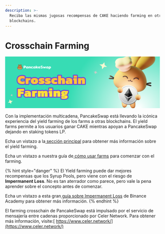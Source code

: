 ```yaml
---
description: >-
  Reciba las mismas jugosas recompensas de CAKE haciendo farming en otras
  blockchains.
---
```


# Crosschain Farming

![](../../.gitbook/assets/0)

Con la implementación multicadena, PancakeSwap está llevando la icónica experiencia del yield farming de los farms a otras blockchains. El yield farms permite a los usuarios ganar CAKE mientras apoyan a PancakeSwap dejando en staking tokens LP.

Echa un vistazo a la[ sección principal](https://docs.pancakeswap.finance/v/espanol/productos/yield-farming) para obtener más información sobre el yield farming.

Echa un vistazo a nuestra guía de[ cómo usar farms](https://docs.pancakeswap.finance/v/espanol/productos/yield-farming/como-usar-yield-farm-en-pancakeswap) para comenzar con el farming.

{% hint style="danger" %}
El Yield farming puede dar mejores recompensas que los Syrup Pools, pero viene con el riesgo de **Impermanent Loss**. No es tan aterrador como parece, pero vale la pena aprender sobre el concepto antes de comenzar.

Echa un vistazo a esta gran[ guía sobre Impermanent Loss](https://academy.binance.com/es/articles/impermanent-loss-explained) de Binance Academy para obtener más información.
{% endhint %}

El farming crosschain de PancakeSwap está impulsado por el servicio de mensajería entre cadenas proporcionado por Celer Network. Para obtener más información, visite:[ https://www.celer.network/](https://www.celer.network/)
